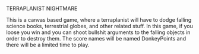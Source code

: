 ﻿TERRAPLANIST NIGHTMARE


This is a canvas based game, where a terraplanist will have to dodge falling science books, terrestrial globes, and other related stuff. In this game, if you loose you win and you can shoot bullshit arguments to the falling objects in order to destroy them. The score names will be named DonkeyPoints and there will be a limited time to play.
